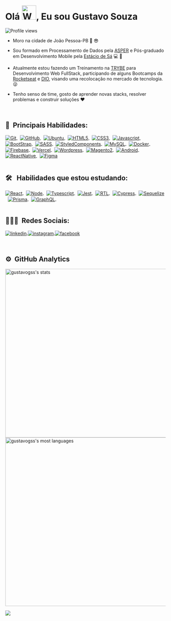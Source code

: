 
<h1 align="left">Olá  <img src="https://raw.githubusercontent.com/nixin72/nixin72/master/wave.gif" 
         alt="Waving hand animated gif"
         height="45"
         width="45" />, Eu sou Gustavo Souza</h1>
<p align="left"> <img src="https://komarev.com/ghpvc/?username=gustavogss&color=yellow" alt="Profile views" /> </p>

- Moro na cidade de João Pessoa-PB :sunrise: :sunglasses:

- Sou formado em Processamento de Dados pela [ASPER](https://www.asper.edu.br/) e Pós-graduado em Desenvolvimento Mobile pela [Estácio de Sá](https://estacio.br/) :computer: :iphone:

- Atualmente estou fazendo um Treinamento na [TRYBE](https://www.betrybe.com/) para Desenvolvimento Web FullStack, participando de alguns Bootcamps da [Rocketseat](https://www.rocketseat.com.br/) e [DIO](https://web.dio.me/), visando uma recolocação no mercado de tecnologia. 😜

- Tenho senso de time, gosto de aprender novas stacks, resolver problemas e construir soluções :heart:
<br />

## :robot: &nbsp;Principais Habilidades:

<a href="https://git-scm.com/" target="_blank">
  <img align="center" src="https://img.shields.io/badge/-Git-414141?style=flat&logo=git" alt="Git"/>
</a>&nbsp;
<a href="https://github.com/" target="_blank">
  <img align="center" src="https://img.shields.io/badge/-GitHub-414141?style=flat&logo=github" alt="GitHub"/>
</a>&nbsp;
<a href="https://ubuntu.com" target="_blank">
  <img align="center" src="https://img.shields.io/badge/-Ubuntu-414141?style=flat&logo=ubuntu" alt="Ubuntu"/>
</a>&nbsp;
<a href="https://www.w3c.br/Cursos/CursoHTML5" target="_blank">
  <img align="center" src="https://img.shields.io/badge/-HTML5-414141?style=flat&logo=html5" alt="HTML5"/>
</a>&nbsp;
<a href="https://www.w3c.br/Cursos/CursoCSS3/" target="_blank">
  <img align="center" src="https://img.shields.io/badge/-CSS3-414141?style=flat&logo=css3" alt="CSS3"/>
</a>&nbsp;
<a href="https://www.w3schools.com/js/" target="_blank">
  <img align="center" src="https://img.shields.io/badge/-Javascript-414141?style=flat&logo=javascript" alt="Javascript"/>
</a>&nbsp;
<a href="https://getbootstrap.com/docs/5.2/getting-started/introduction/" target="_blank">
  <img align="center" src="https://img.shields.io/badge/-BootStrap-414141?style=flat&logo=bootstrap" alt="BootStrap"/>
</a>&nbsp;
<a href="https://sass-lang.com/documentation" target="_blank">
  <img align="center" src="https://img.shields.io/badge/-SASS-414141?style=flat&logo=sass" alt="SASS"/>
</a>&nbsp;
<a href="https://styled-components.com/docs" target="_blank">
  <img align="center" src="https://img.shields.io/badge/-SytedComponents-414141?style=flat&logo=styled-components" alt="StyledComponents"/>
</a>&nbsp;
<a href="https://www.mysql.com/" target="_blank">
  <img align="center" src="https://img.shields.io/badge/-MySQL-414141?style=flat&logo=mysql" alt="MySQL"/>
</a>&nbsp;
<a href="https://docs.docker.com/" target="_blank">
  <img align="center" src="https://img.shields.io/badge/-Docker-414141?style=flat&logo=docker" alt="Docker"/>
</a>&nbsp;
<a href="https://firebase.google.com/" target="_blank">
  <img align="center" src="https://img.shields.io/badge/-Firebase-414141?style=flat&logo=firebase" alt="Firebase"/>
</a>&nbsp;
<a href="https://vercel.com/" target="_blank">
  <img align="center" src="https://img.shields.io/badge/-Vercel-414141?style=flat&logo=vercel" alt="Vercel"/>
</a>&nbsp;
<a href="https://br.wordpress.org/" target="_blank">
  <img align="center" src="https://img.shields.io/badge/-Wordpress-414141?style=flat&logo=wordpress" alt="Wordpress"/>
</a>&nbsp;
<a href="https://business.adobe.com/" target="_blank">
  <img align="center" src="https://img.shields.io/badge/-Magento2-212121?style=flat&logo=magento" alt="Magento2"/>
</a>&nbsp;
<a href="https://developer.android.com/" target="_blank">
  <img align="center" src="https://img.shields.io/badge/-Android-212121?style=flat&logo=android" alt="Android"/>
</a>&nbsp;
<a href="https://reactnative.dev/docs/getting-started" target="_blank">
  <img align="center" src="https://img.shields.io/badge/-ReactNative-212121?style=flat&logo=react" alt="ReactNative"/>
</a>&nbsp;
<a href="https://www.figma.com/" target="_blank">
  <img align="center" src="https://img.shields.io/badge/-Figma-212121?style=flat&logo=figma" alt="Figma"/>
</a>
<br><br>

## 🛠 &nbsp; Habilidades que estou estudando:

<a href="https://pt-br.reactjs.org/" target="_blank">
  <img align="center" src="https://img.shields.io/badge/-React-212121?style=flat&logo=react" alt="React"/>
</a>&nbsp;
<a href="https://nodejs.org/en/" target="_blank">
  <img align="center" src="https://img.shields.io/badge/-NodeJs-212121?style=flat&logo=node.js" alt="Node"/>
</a>&nbsp;
<a href="https://www.typescriptlang.org/docs/" target="_blank">
  <img align="center" src="https://img.shields.io/badge/-Typescript-212121?style=flat&logo=typescript" alt="Typescript"/>
</a>&nbsp;
<a href="https://jestjs.io/pt-BR/docs/getting-started" target="_blank">
  <img align="center" src="https://img.shields.io/badge/-Jest-212121?style=flat&logo=jest" alt="Jest"/>
</a>&nbsp;
<a href="https://testing-library.com/docs/react-testing-library/intro/" target="_blank">
  <img align="center" src="https://img.shields.io/badge/-RTL-212121?style=flat&logo=rtl" alt="RTL"/>
</a>&nbsp;
<a href="https://docs.cypress.io/guides/overview/why-cypress" target="_blank">
  <img align="center" src="https://img.shields.io/badge/-Cypress-212121?style=flat&logo=cypress" alt="Cypress"/>
</a>&nbsp;
<a href="https://sequelize.org/docs/v6/getting-started/" target="_blank">
  <img align="center" src="https://img.shields.io/badge/-Sequelize-212121?style=flat&logo=sequelize" alt="Sequelize"/>
</a>&nbsp;
<a href="https://www.prisma.io/docs/getting-started" target="_blank">
  <img align="center" src="https://img.shields.io/badge/-Prisma-212121?style=flat&logo=prisma" alt="Prisma"/>
</a>&nbsp;
<a href="https://docs.graphcdn.io/docs" target="_blank">
  <img align="center" src="https://img.shields.io/badge/-GraphQL-212121?style=flat&logo=graphql" alt="GraphQL"/>
</a>&nbsp;
<br><br>

## 👨🏽‍🦲 &nbsp;Redes Sociais:

<p align="left" >
<a href="https://www.linkedin.com/in/gustavosouza-jp/" target="_blank">
  <img align="center" src="https://img.shields.io/badge/-gustavogss-003399?style=flat&logo=linkedin" alt="linkedin"/>
</a>
<a href="https://www.instagram.com/gustavogss.jp/?hl=pt-br" target="_blank">
 <img align="center" src="https://img.shields.io/badge/-gustavogss-003399?style=flat&logo=instagram" alt="instagram"/>
</a>
<a href="https://www.facebook.com/gustavogss.jp/" target="_blank">
 <img align="center" src="https://img.shields.io/badge/-gustavogss-003399?style=flat&logo=facebook" alt="facebook"/>
</a>
</p><br>


## ⚙️ &nbsp;GitHub Analytics

<p align="left">
<img width="530em" src="https://github-readme-stats.vercel.app/api?username=gustavogss&show_icons=true&theme=vision-friendly-dark" alt="gustavogss's stats"/>
<img width="530em" src="https://github-readme-stats.vercel.app/api/top-langs/?username=gustavogss&layout=compact&theme=vision-friendly-dark" alt="gustavogss's most languages"/>
</p>

<a href="http://www.github.com/gustavogss"><img src="https://github-readme-streak-stats.herokuapp.com/?user=gustavogss&stroke=ffffff&background=171717&ring=3382ed&fire=3382ed&currStreakNum=ffffff&currStreakLabel=3382ed&sideNums=ffffff&sideLabels=ffffff&dates=ffffff&hide_border=true" /></a>
<br>
